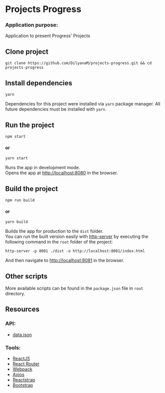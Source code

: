 # Projects Progress

### Application purpose:
Application to present Progress' Projects

## Clone project

```
git clone https://github.com/DilyanaM/projects-progress.git && cd projects-progress
```

## Install dependencies

```
yarn
```

Dependencies for this project were installed via `yarn` package manager. All future dependencies must be installed with `yarn`.

## Run the project

```
npm start
```
#### or
```
yarn start
```

Runs the app in development mode.<br>
Opens the app at [http://localhost:8080](http://localhost:8080) in the browser.

## Build the project

```
npm run build
```
#### or
```
yarn build
```

Builds the app for production to the `dist` folder.<br>
You can run the built version easily with [http-server](https://github.com/http-party/http-server) by executing the following command in the `root` folder of the project:

```
http-server -p 8081 ./dist -o http://localhost:8081/index.html
```

And then navigate to [http://localhost:8081](http://localhost:8081) in the browser.

## Other scripts

More available scripts can be found in the `package.json` file in `root` directory.

## Resources

### API:
- [data.json](https://gist.githubusercontent.com/elena-gancheva/e2af742be620fefa0b0d81e36f7cd66c/raw/1407c899e0a1baca8cd9564f6d9668fd7e8909a6/data.json)

### Tools:
- [ReactJS](https://reactjs.org/)
- [React Router](https://github.com/ReactTraining/react-router)
- [Webpack](https://webpack.js.org/)
- [Axios](https://github.com/axios/axios)
- [Reactstrap](https://reactstrap.github.io/)
- [Bootstrap](https://getbootstrap.com/)
